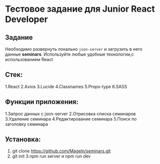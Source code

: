 # Тестовое задание для Junior React Developer

## Задание

Необходимо развернуть локально `json-server` и загрузить в него данные **seminars**. Используйте любые удобные технологии,с использованием React 

## Стек:
   1.React
   2.Axios
   3.Lucide
   4.Classnames
   5.Props-type
   6.SASS

## Функции приложения:
1.Запрос данных с   json-server
2.Отрисовка списка семинаров
3.Удаление семинара
4.Редактирование семинара
5.Поиск по заголовку семинара

## Установка:
1. git clone https://github.com/Mageln/seminars.git
2. git init
3.npm run server и npm run dev
